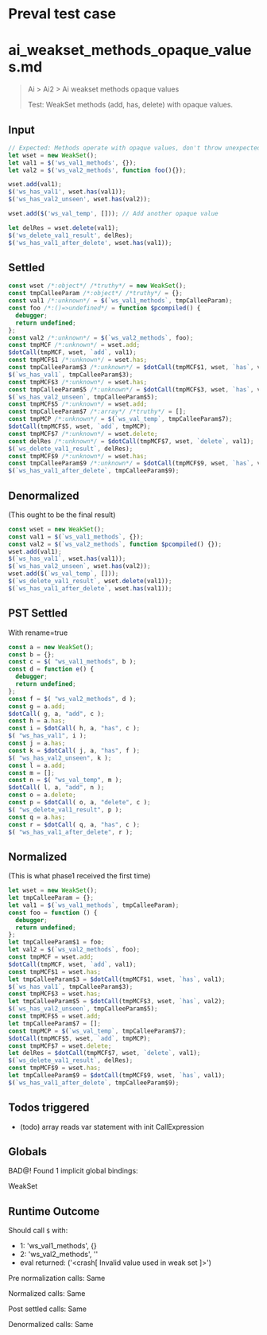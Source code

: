 # Preval test case

# ai_weakset_methods_opaque_values.md

> Ai > Ai2 > Ai weakset methods opaque values
>
> Test: WeakSet methods (add, has, delete) with opaque values.

## Input

`````js filename=intro
// Expected: Methods operate with opaque values, don't throw unexpectedly.
let wset = new WeakSet();
let val1 = $('ws_val1_methods', {});
let val2 = $('ws_val2_methods', function foo(){});

wset.add(val1);
$('ws_has_val1', wset.has(val1));
$('ws_has_val2_unseen', wset.has(val2));

wset.add($('ws_val_temp', [])); // Add another opaque value

let delRes = wset.delete(val1);
$('ws_delete_val1_result', delRes);
$('ws_has_val1_after_delete', wset.has(val1));
`````


## Settled


`````js filename=intro
const wset /*:object*/ /*truthy*/ = new WeakSet();
const tmpCalleeParam /*:object*/ /*truthy*/ = {};
const val1 /*:unknown*/ = $(`ws_val1_methods`, tmpCalleeParam);
const foo /*:()=>undefined*/ = function $pcompiled() {
  debugger;
  return undefined;
};
const val2 /*:unknown*/ = $(`ws_val2_methods`, foo);
const tmpMCF /*:unknown*/ = wset.add;
$dotCall(tmpMCF, wset, `add`, val1);
const tmpMCF$1 /*:unknown*/ = wset.has;
const tmpCalleeParam$3 /*:unknown*/ = $dotCall(tmpMCF$1, wset, `has`, val1);
$(`ws_has_val1`, tmpCalleeParam$3);
const tmpMCF$3 /*:unknown*/ = wset.has;
const tmpCalleeParam$5 /*:unknown*/ = $dotCall(tmpMCF$3, wset, `has`, val2);
$(`ws_has_val2_unseen`, tmpCalleeParam$5);
const tmpMCF$5 /*:unknown*/ = wset.add;
const tmpCalleeParam$7 /*:array*/ /*truthy*/ = [];
const tmpMCP /*:unknown*/ = $(`ws_val_temp`, tmpCalleeParam$7);
$dotCall(tmpMCF$5, wset, `add`, tmpMCP);
const tmpMCF$7 /*:unknown*/ = wset.delete;
const delRes /*:unknown*/ = $dotCall(tmpMCF$7, wset, `delete`, val1);
$(`ws_delete_val1_result`, delRes);
const tmpMCF$9 /*:unknown*/ = wset.has;
const tmpCalleeParam$9 /*:unknown*/ = $dotCall(tmpMCF$9, wset, `has`, val1);
$(`ws_has_val1_after_delete`, tmpCalleeParam$9);
`````


## Denormalized
(This ought to be the final result)

`````js filename=intro
const wset = new WeakSet();
const val1 = $(`ws_val1_methods`, {});
const val2 = $(`ws_val2_methods`, function $pcompiled() {});
wset.add(val1);
$(`ws_has_val1`, wset.has(val1));
$(`ws_has_val2_unseen`, wset.has(val2));
wset.add($(`ws_val_temp`, []));
$(`ws_delete_val1_result`, wset.delete(val1));
$(`ws_has_val1_after_delete`, wset.has(val1));
`````


## PST Settled
With rename=true

`````js filename=intro
const a = new WeakSet();
const b = {};
const c = $( "ws_val1_methods", b );
const d = function e() {
  debugger;
  return undefined;
};
const f = $( "ws_val2_methods", d );
const g = a.add;
$dotCall( g, a, "add", c );
const h = a.has;
const i = $dotCall( h, a, "has", c );
$( "ws_has_val1", i );
const j = a.has;
const k = $dotCall( j, a, "has", f );
$( "ws_has_val2_unseen", k );
const l = a.add;
const m = [];
const n = $( "ws_val_temp", m );
$dotCall( l, a, "add", n );
const o = a.delete;
const p = $dotCall( o, a, "delete", c );
$( "ws_delete_val1_result", p );
const q = a.has;
const r = $dotCall( q, a, "has", c );
$( "ws_has_val1_after_delete", r );
`````


## Normalized
(This is what phase1 received the first time)

`````js filename=intro
let wset = new WeakSet();
let tmpCalleeParam = {};
let val1 = $(`ws_val1_methods`, tmpCalleeParam);
const foo = function () {
  debugger;
  return undefined;
};
let tmpCalleeParam$1 = foo;
let val2 = $(`ws_val2_methods`, foo);
const tmpMCF = wset.add;
$dotCall(tmpMCF, wset, `add`, val1);
const tmpMCF$1 = wset.has;
let tmpCalleeParam$3 = $dotCall(tmpMCF$1, wset, `has`, val1);
$(`ws_has_val1`, tmpCalleeParam$3);
const tmpMCF$3 = wset.has;
let tmpCalleeParam$5 = $dotCall(tmpMCF$3, wset, `has`, val2);
$(`ws_has_val2_unseen`, tmpCalleeParam$5);
const tmpMCF$5 = wset.add;
let tmpCalleeParam$7 = [];
const tmpMCP = $(`ws_val_temp`, tmpCalleeParam$7);
$dotCall(tmpMCF$5, wset, `add`, tmpMCP);
const tmpMCF$7 = wset.delete;
let delRes = $dotCall(tmpMCF$7, wset, `delete`, val1);
$(`ws_delete_val1_result`, delRes);
const tmpMCF$9 = wset.has;
let tmpCalleeParam$9 = $dotCall(tmpMCF$9, wset, `has`, val1);
$(`ws_has_val1_after_delete`, tmpCalleeParam$9);
`````


## Todos triggered


- (todo) array reads var statement with init CallExpression


## Globals


BAD@! Found 1 implicit global bindings:

WeakSet


## Runtime Outcome


Should call `$` with:
 - 1: 'ws_val1_methods', {}
 - 2: 'ws_val2_methods', '<function>'
 - eval returned: ('<crash[ Invalid value used in weak set ]>')

Pre normalization calls: Same

Normalized calls: Same

Post settled calls: Same

Denormalized calls: Same
